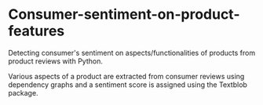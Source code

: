 # Consumer-sentiment-on-product-features
Detecting consumer's sentiment on aspects/functionalities of products from product reviews with Python.

Various aspects of a product are extracted from consumer reviews using dependency graphs and a sentiment score is assigned using the Textblob package.

